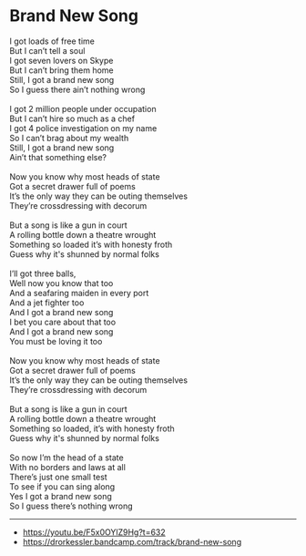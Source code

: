 # Brand New Song

I got loads of free time \
But I can’t tell a soul \
I got seven lovers on Skype \
But I can’t bring them home \
Still, I got a brand new song \
So I guess there ain’t nothing wrong \
\
I got 2 million people under occupation \
But I can’t hire so much as a chef \
I got 4 police investigation on my name \
So I can’t brag about my wealth \
Still, I got a brand new song \
Ain’t that something else? \
\
Now you know why most heads of state \
Got a secret drawer full of poems \
It’s the only way they can be outing themselves \
They’re crossdressing with decorum \
\
But a song is like a gun in court \
A rolling bottle down a theatre wrought \
Something so loaded it’s with honesty froth \
Guess why it's shunned by normal folks\
\
I’ll got three balls, \
Well now you know that too \
And a seafaring maiden in every port \
And a jet fighter too \
And I got a brand new song \
I bet you care about that too \
And I got a brand new song \
You must be loving it too \
\
Now you know why most heads of state \
Got a secret drawer full of poems \
It’s the only way they can be outing themselves \
They’re crossdressing with decorum \
\
But a song is like a gun in court \
A rolling bottle down a theatre wrought \
Something so loaded, it’s with honesty froth \
Guess why it's shunned by normal folks\
\
So now I’m the head of a state \
With no borders and laws at all \
There’s just one small test \
To see if you can sing along \
Yes I got a brand new song \
So I guess there’s nothing wrong

---
- https://youtu.be/F5x0OYlZ9Hg?t=632
- https://drorkessler.bandcamp.com/track/brand-new-song
